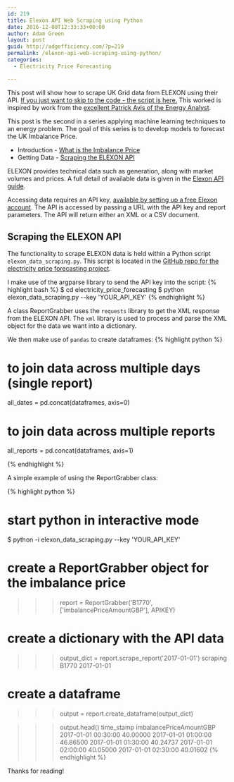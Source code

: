 ```yaml
---
id: 219
title: Elexon API Web Scraping using Python
date: 2016-12-08T12:33:33+00:00
author: Adam Green
layout: post
guid: http://adgefficiency.com/?p=219
permalink: /elexon-api-web-scraping-using-python/
categories:
  - Electricity Price Forecasting

---
```




This post will show how to scrape UK Grid data from ELEXON using their API.  [If you just want to skip to the code - the script is here.](https://github.com/ADGEfficiency/electricity_price_forecasting/blob/master/elexon_data_scraping.py)  This worked is inspired by work from the [excellent Patrick Avis of the Energy Analyst](http://energyanalyst.co.uk/).  

This post is the second in a series applying machine learning techniques to an energy problem.  The goal of this series is to develop models to forecast the UK Imbalance Price.  

- Introduction - [What is the Imbalance Price](http://adgefficiency.com/what-is-the-uk-imbalance-price/)
- Getting Data - [Scraping the ELEXON API](http://adgefficiency.com/elexon-api-web-scraping-using-python/)

ELEXON provides technical data such as generation, along with market volumes and prices. A full detail of available data is given in the [Elexon API guide](https://www.elexon.co.uk/guidance-note/bmrs-api-data-push-user-guide/).

Accessing data requires an API key, [available by setting up a free Elexon account](https://www.elexonportal.co.uk/registration/newuser).  The API is accessed by passing a URL with the API key and report parameters.  The API will return either an XML or a CSV document.

## Scraping the ELEXON API

The functionality to scrape ELEXON data is held within a Python script `elexon_data_scraping.py`.  This script is located in the [GitHub repo for the electricity price forecasting project](https://github.com/ADGEfficiency/electricity_price_forecasting/blob/master/elexon_data_scraping.py).

I make use of the argparse library to send the API key into the script:
{% highlight bash %}
$ cd electricity_price_forecasting
$ python elexon_data_scraping.py --key 'YOUR_API_KEY'
{% endhighlight %}

A class ReportGrabber uses the `requests` library to get the XML response from the ELEXON API.  The `xml` library is used to process and parse the XML object for the data we want into a dictionary.  

We then make use of `pandas` to create dataframes:
{% highlight python %}
#  to join data across multiple days (single report)
all_dates = pd.concat(dataframes, axis=0)

#  to join data across multiple reports
all_reports = pd.concat(dataframes, axis=1)

{% endhighlight %}

A simple example of using the ReportGrabber class:

{% highlight python %}
#  start python in interactive mode
$ python -i elexon_data_scraping.py --key 'YOUR_API_KEY'

#  create a ReportGrabber object for the imbalance price
>>> report = ReportGrabber('B1770', ['imbalancePriceAmountGBP'], APIKEY)

#  create a dictionary with the API data
>>> output_dict = report.scrape_report('2017-01-01')
scraping B1770 2017-01-01

#  create a dataframe
>>> output = report.create_dataframe(output_dict)

>>> output.head()
   time_stamp        imbalancePriceAmountGBP                      
2017-01-01 00:30:00                 40.00000
2017-01-01 01:00:00                 46.86500
2017-01-01 01:30:00                 40.24737
2017-01-01 02:00:00                 40.05000
2017-01-01 02:30:00                 40.01602
{% endhighlight %}



Thanks for reading!
